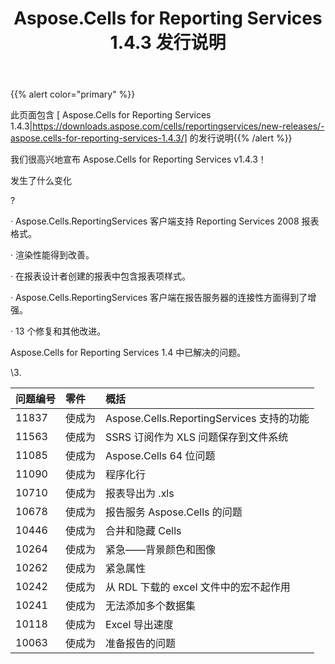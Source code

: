﻿---
title: Aspose.Cells for Reporting Services 1.4.3 发行说明
type: docs
weight: 10
url: /zh/reportingservices/aspose-cells-for-reporting-services-1-4-3-release-notes/
---
{{% alert color="primary" %}} 

此页面包含 [ Aspose.Cells for Reporting Services 1.4.3|https://downloads.aspose.com/cells/reportingservices/new-releases/-aspose.cells-for-reporting-services-1.4.3/] 的发行说明{{% /alert %}} 

我们很高兴地宣布 Aspose.Cells for Reporting Services v1.4.3！

发生了什么变化

? 

· Aspose.Cells.ReportingServices 客户端支持 Reporting Services 2008 报表格式。

 · 渲染性能得到改善。

· 在报表设计者创建的报表中包含报表项样式。

 · Aspose.Cells.ReportingServices 客户端在报告服务器的连接性方面得到了增强。

 · 13 个修复和其他改进。



 Aspose.Cells for Reporting Services 1.4 中已解决的问题。

\3. 

|**问题编号** |**零件** |**概括** |
|:- |:- |:- |
|11837 |使成为|Aspose.Cells.ReportingServices 支持的功能|
|11563 |使成为|SSRS 订阅作为 XLS 问题保存到文件系统|
|11085 |使成为|Aspose.Cells 64 位问题|
|11090 |使成为|程序化行|
|10710 |使成为|报表导出为 .xls|
|10678 |使成为|报告服务 Aspose.Cells 的问题|
|10446 |使成为|合并和隐藏 Cells|
|10264 |使成为|紧急——背景颜色和图像|
|10262 |使成为|紧急属性|
|10242 |使成为|从 RDL 下载的 excel 文件中的宏不起作用|
|10241 |使成为|无法添加多个数据集|
|10118 |使成为|Excel 导出速度|
|10063 |使成为|准备报告的问题|

